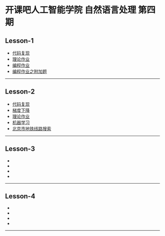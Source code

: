 # 开课吧人工智能学院 自然语言处理 第四期

## Lesson-1
- [代码复现](https://github.com/QuantumDriver/NLP-4th-Assignment/blob/master/Lesson-01/Recurrent.ipynb)
- [理论作业](https://github.com/QuantumDriver/NLP-4th-Assignment/blob/master/Lesson-01/Q5-%E7%90%86%E8%AE%BA.ipynb)
- [编程作业](https://github.com/QuantumDriver/NLP-4th-Assignment/blob/master/Lesson-01/%E4%BD%9C%E4%B8%9A-%E7%BC%96%E7%A8%8B%E5%AE%9E%E8%B7%B5.ipynb)
- [编程作业之附加题](https://github.com/QuantumDriver/NLP-4th-Assignment/blob/master/Lesson-01/%E5%AF%B9%E8%AF%9D%E6%A8%A1%E5%BC%8F%E5%AE%9E%E8%B7%B5.ipynb)
***
## Lesson-2
- [代码复现](https://github.com/QuantumDriver/NLP-4th-Assignment/blob/master/Lesson-02/code%20recurrent.ipynb)
- [梯度下降](https://github.com/QuantumDriver/NLP-4th-Assignment/blob/master/Lesson-02/%E6%A2%AF%E5%BA%A6%E4%B8%8B%E9%99%8D%E7%9A%84%E8%A1%A5%E5%85%85.ipynb)
- [理论作业](https://github.com/QuantumDriver/NLP-4th-Assignment/blob/master/Lesson-02/Q2-Answer%20the%20questions.ipynb)
- [机器学习](https://github.com/QuantumDriver/NLP-4th-Assignment/blob/master/Lesson-02/Assignment-Machine%20Learning.ipynb)
- [北京市地铁线路搜索](https://github.com/QuantumDriver/NLP-4th-Assignment/blob/master/Lesson-02/Search%20Problem.ipynb)
***
## Lesson-3
- []()
- []()
- []()
- []()
***
## Lesson-4
- []()
- []()
- []()
- []()
***
